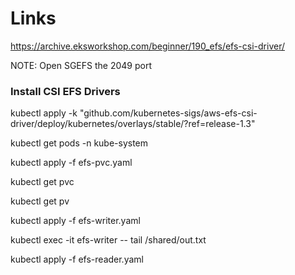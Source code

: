 # Links

https://archive.eksworkshop.com/beginner/190_efs/efs-csi-driver/

NOTE: Open SGEFS the 2049 port

### Install CSI EFS Drivers

kubectl apply -k "github.com/kubernetes-sigs/aws-efs-csi-driver/deploy/kubernetes/overlays/stable/?ref=release-1.3"



kubectl get pods -n kube-system

kubectl apply -f efs-pvc.yaml

kubectl get pvc 

kubectl get pv

kubectl apply -f efs-writer.yaml

kubectl exec -it efs-writer -- tail /shared/out.txt

kubectl apply -f efs-reader.yaml



